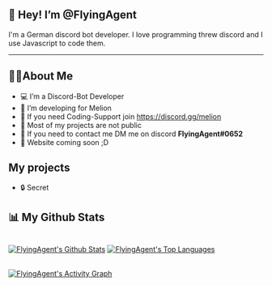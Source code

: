 ## 👋 Hey! I’m @FlyingAgent
I'm a German discord bot developer. I love programming threw discord and I use Javascript to code them.

---
## 🧑‍💻About Me

- 💻 I’m a Discord-Bot Developer
- 🍉 I’m developing for Melion 
- 🔷 If you need Coding-Support join https://discord.gg/melion
- 🔐 Most of my projects are not public
- 💬 If you need to contact me DM me on discord **FlyingAgent#0652**
- 🔗 Website coming soon ;D

## My projects 
- 🔒 Secret

## 📊 My Github Stats

  <br/>
    <a href="https://github.com/FlyingAgent/github-readme-stats"><img alt="FlyingAgent's Github Stats" src="https://github-readme-stats.vercel.app/api?username=FlyingAgent&show_icons=true&count_private=true&theme=react&hide_border=true&bg_color=0D1117" /></a>
  <a href="https://github.com/FlyingAgent/github-readme-stats"><img alt="FlyingAgent's Top Languages" src="https://github-readme-stats.vercel.app/api/top-langs/?username=FlyingAgent&langs_count=8&count_private=true&layout=compact&theme=react&hide_border=true&bg_color=0D1117" /></a>
  <br/>
  
<br/>

<a href="https://github.com/FlyingAgent/github-readme-activity-graph"><img alt="FlyingAgent's Activity Graph" src="https://activity-graph.herokuapp.com/graph?username=FlyingAgent&bg_color=0D1117&color=5BCDEC&line=5BCDEC&point=FFFFFF&hide_border=true" /></a>
